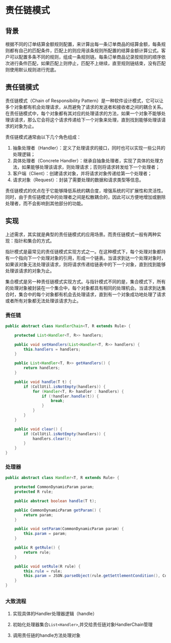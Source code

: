 # 责任链模式

## 背景

根据不同的订单结算金额规则配置，来计算出每一条订单商品的结算金额，每条规则都有自己的匹配条件，匹配上的则应用该条规则所配置的结算金额计算公式。客户可以配置多条不同的规则，组成一条规则链。每条订单商品记录按规则的顺序依次进行条件匹配，如果匹配上则停止，匹配不上继续，直至规则链结束，没有匹配则使用默认规则进行兜底。

## 责任链模式

责任链模式（Chain of Responsibility Pattern）是一种软件设计模式，它可以让多个对象都有机会处理请求，从而避免了请求的发送者和接收者之间的耦合关系。在责任链模式中，每个对象都有其对应的处理请求的方法，如果一个对象不能够处理该请求，那么它会将这个请求传递给下一个对象来处理，直到找到能够处理该请求的对象为止。

责任链模式通常由以下几个角色组成：

1. 抽象处理者（Handler）：定义了处理请求的接口，同时也可以实现一些公共的处理逻辑；
2. 具体处理者（Concrete Handler）：继承自抽象处理者，实现了具体的处理方法，如果能够处理该请求，则处理请求；否则将请求转发给下一个处理者；
3. 客户端（Client）：创建请求对象，并将请求对象传递给第一个处理者；
4. 请求对象（Request）：封装了需要处理的数据和请求类型等信息。

责任链模式的优点在于它能够降低系统的耦合度，增强系统的可扩展性和灵活性。同时，由于责任链模式中的处理者之间是松散耦合的，因此可以方便地增加或删除处理者，而不会影响到其他部分的功能。

## 实现

上述需求，其实就是典型的责任链模式的应用场景。而责任链模式一般有两种实现：指针和集合的方式。

指针模式是最常见的责任链模式实现方式之一。在这种模式下，每个处理对象都持有一个指向下一个处理对象的引用，形成一个链表。当请求到达一个处理对象时，如果该对象无法处理该请求，则将请求传递给链表中的下一个对象，直到找到能够处理该请求的对象为止。

集合模式是另一种责任链模式实现方式。与指针模式不同的是，集合模式下，所有的处理对象被封装在一个集合中，每个对象都具有相同的处理机会。当请求到达集合时，集合中的每个对象都有机会去处理请求，直到有一个对象成功地处理了请求或者所有对象都无法处理该请求为止。

### 责任链

```java
public abstract class HandlerChain<T, R extends Rule> {

    protected List<Handler<T, R>> handlers;

    public void setHandlers(List<Handler<T, R>> handlers) {
        this.handlers = handlers;
    }

    public List<Handler<T, R>> getHandlers() {
        return handlers;
    }

    public void handle(T t) {
        if (CollUtil.isNotEmpty(handlers)) {
            for (Handler<T, R> handler : handlers) {
                if (!handler.handle(t)) {
                    break;
                }
            }
        }
    }

    public void clear() {
        if (CollUtil.isNotEmpty(handlers)) {
            handlers.clear();
        }
    }
}
```

### 处理器

```java
public abstract class Handler<T, R extends Rule> {

    protected CommonDynamicParam param;
    protected R rule;

    public abstract boolean handle(T t);

    public CommonDynamicParam getParam() {
        return param;
    }

    public void setParam(CommonDynamicParam param) {
        this.param = param;
    }

    public R getRule() {
        return rule;
    }

    public void setRule(R rule) {
        this.rule = rule;
        this.param = JSON.parseObject(rule.getSettlementCondition(), CommonDynamicParam.class);
    }
}
```

## 

### 大致流程

1. 实现具体的Handler处理器逻辑（handle）

2. 初始化处理器集合`List<Handler>`,并交给责任链对象HandlerChain管理

3. 调用责任链的handle方法处理对象
